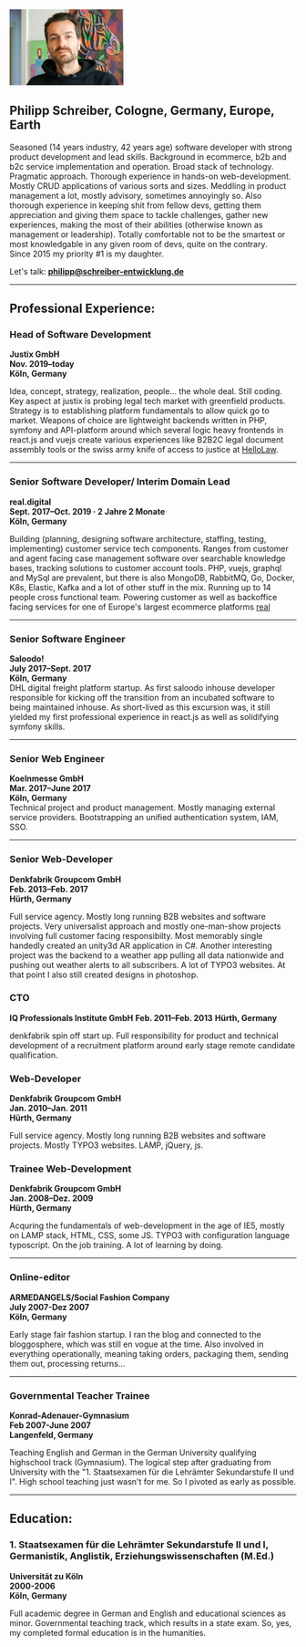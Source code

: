 <img src="assets/images/me.jpg" width="200"> 

## Philipp Schreiber, Cologne, Germany, Europe, Earth  
Seasoned (14 years industry, 42 years age) software developer with strong product development and lead skills. Background in ecommerce, b2b and b2c service implementation and operation. Broad stack of technology. Pragmatic approach. Thorough experience in hands-on web-development. Mostly CRUD applications of various sorts and sizes. Meddling in product management a lot, mostly advisory, sometimes annoyingly so. 
Also thorough experience in keeping shit from fellow devs, getting them appreciation and giving them space to tackle challenges, gather new experiences, making the most of their abilities (otherwise known as management or leadership). Totally comfortable not to be the smartest or most knowledgable in any given room of devs, quite on the contrary.   
Since 2015 my priority #1 is my daughter.

Let's talk: __<philipp@schreiber-entwicklung.de>__

---
## Professional Experience: 


### Head of Software Development
__Justix GmbH__  
__Nov. 2019–today__  
__Köln, Germany__  

Idea, concept, strategy, realization, people... the whole deal. Still coding. Key aspect at justix is probing legal tech market with greenfield products. Strategy is to establishing platform fundamentals to allow quick go to market. Weapons of choice are lightweight backends written in PHP, symfony and API-platform around which several logic heavy frontends in react.js and vuejs create various experiences like B2B2C legal document assembly tools or the swiss army knife of access to justice at [HelloLaw](https://de.hellolaw.com).

---
### Senior Software Developer/ Interim Domain Lead
__real.digital__  
__Sept. 2017–Oct. 2019 · 2 Jahre 2 Monate__  
__Köln, Germany__  

Building (planning, designing software architecture, staffing, testing, implementing) customer service tech components. Ranges from customer and agent facing case management software over searchable knowledge bases, tracking solutions to customer account tools. PHP, vuejs, graphql and MySql are prevalent, but there is also MongoDB, RabbitMQ, Go, Docker, K8s, Elastic, Kafka and a lot of other stuff in the mix. Running up to 14 people cross functional team. Powering customer as well as backoffice facing services for one of Europe's largest ecommerce platforms [real](https://real.de)

---
### Senior Software Engineer
__Saloodo!__  
__July 2017–Sept. 2017__  
__Köln, Germany__  
DHL digital freight platform startup. As first saloodo inhouse developer responsible for kicking off the transition from an incubated software to being maintained inhouse. As short-lived as this excursion was, it still yielded my first professional experience in react.js as well as solidifying symfony skills.

---

### Senior Web Engineer
__Koelnmesse GmbH__  
__Mar. 2017–June 2017__  
__Köln, Germany__  
Technical project and product management. Mostly managing external service providers. Bootstrapping an unified authentication system, IAM, SSO.

---

### Senior Web-Developer
__Denkfabrik Groupcom GmbH__  
__Feb. 2013–Feb. 2017__  
__Hürth, Germany__  

Full service agency. Mostly long running B2B websites and software projects. Very universalist approach and mostly one-man-show projects involving full customer facing responsibilty. Most memorably single handedly created an unity3d AR application in C#. Another interesting project was the backend to a weather app pulling all data nationwide and pushing out weather alerts to all subscribers. A lot of TYPO3 websites. At that point I also still created designs in photoshop.

### CTO
__IQ Professionals Institute GmbH__
__Feb. 2011–Feb. 2013__
__Hürth, Germany__  

denkfabrik spin off start up. Full responsibility for product and technical development of a recruitment platform around early stage remote candidate qualification.

### Web-Developer
__Denkfabrik Groupcom GmbH__  
__Jan. 2010–Jan. 2011__  
__Hürth, Germany__  

Full service agency. Mostly long running B2B websites and software projects. Mostly TYPO3 websites. LAMP, jQuery, js.

### Trainee Web-Development
__Denkfabrik Groupcom GmbH__  
__Jan. 2008–Dez. 2009__  
__Hürth, Germany__  

Acquring the fundamentals of web-development in the age of IE5, mostly on LAMP stack, HTML, CSS, some JS. TYPO3 with configuration language typoscript. On the job training. A lot of learning by doing. 

---

### Online-editor
__ARMEDANGELS/Social Fashion Company__  
__July 2007-Dez 2007__  
__Köln, Germany__   

Early stage fair fashion startup. I ran the blog and connected to the bloggosphere, which was still en vogue at the time. Also involved in everything operationally, meaning taking orders, packaging them, sending them out, processing returns...

---

### Governmental Teacher Trainee
__Konrad-Adenauer-Gymnasium__  
__Feb 2007-June 2007__  
__Langenfeld, Germany__   

Teaching English and German in the German University qualifying highschool track (Gymnasium). 
The logical step after graduating from University with the "1. Staatsexamen für die Lehrämter Sekundarstufe II und I". High school teaching just wasn't for me. So I pivoted as early as possible.

----

## Education:

### 1. Staatsexamen für die Lehrämter Sekundarstufe II und I, Germanistik, Anglistik, Erziehungswissenschaften (M.Ed.)
__Universität zu Köln__  
__2000-2006__  
__Köln, Germany__   

Full academic degree in German and English and educational sciences as minor. Governmental teaching track, which results in a state exam. So, yes, my completed formal education is in the humanities.